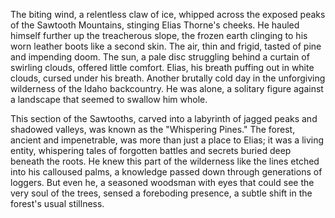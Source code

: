 The biting wind, a relentless claw of ice, whipped across the exposed peaks of the Sawtooth Mountains, stinging Elias Thorne's cheeks.  He hauled himself further up the treacherous slope, the frozen earth clinging to his worn leather boots like a second skin.  The air, thin and frigid, tasted of pine and impending doom.  The sun, a pale disc struggling behind a curtain of swirling clouds, offered little comfort.  Elias, his breath puffing out in white clouds, cursed under his breath.  Another brutally cold day in the unforgiving wilderness of the Idaho backcountry.  He was alone, a solitary figure against a landscape that seemed to swallow him whole.

This section of the Sawtooths, carved into a labyrinth of jagged peaks and shadowed valleys, was known as the "Whispering Pines."  The forest, ancient and impenetrable, was more than just a place to Elias; it was a living entity, whispering tales of forgotten battles and secrets buried deep beneath the roots.  He knew this part of the wilderness like the lines etched into his calloused palms, a knowledge passed down through generations of loggers. But even he, a seasoned woodsman with eyes that could see the very soul of the trees, sensed a foreboding presence, a subtle shift in the forest's usual stillness.


